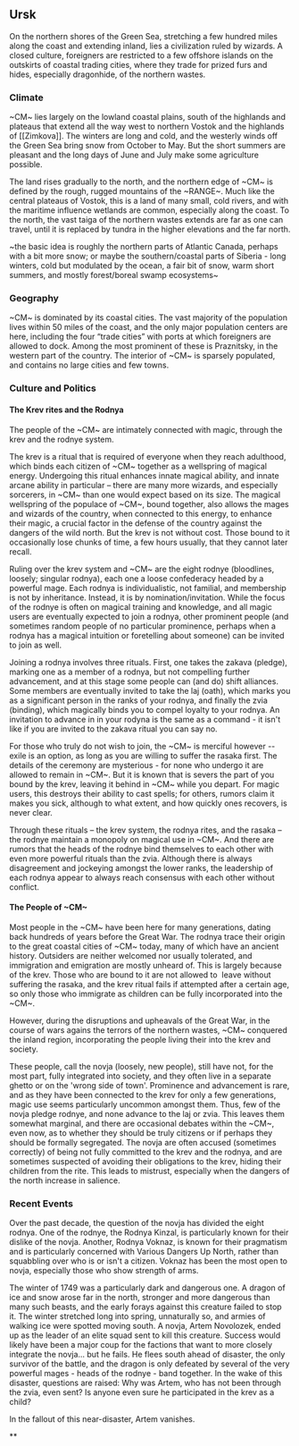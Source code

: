 
## Ursk

  

On the northern shores of the Green Sea, stretching a few hundred miles along the coast and extending inland, lies a civilization ruled by wizards. A closed culture, foreigners are restricted to a few offshore islands on the outskirts of coastal trading cities, where they trade for prized furs and hides, especially dragonhide, of the northern wastes.

### Climate

~CM~ lies largely on the lowland coastal plains, south of the highlands and plateaus that extend all the way west to northern Vostok and the highlands of  [[Zimkova]]. The winters are long and cold, and the westerly winds off the Green Sea bring snow from October to May. But the short summers are pleasant and the long days of June and July make some agriculture possible. 

  

The land rises gradually to the north, and the northern edge of ~CM~ is defined by the rough, rugged mountains of the ~RANGE~. Much like the central plateaus of Vostok, this is a land of many small, cold rivers, and with the maritime influence wetlands are common, especially along the coast. To the north, the vast taiga of the northern wastes extends are far as one can travel, until it is replaced by tundra in the higher elevations and the far north.

  

~the basic idea is roughly the northern parts of Atlantic Canada, perhaps with a bit more snow; or maybe the southern/coastal parts of Siberia - long winters, cold but modulated by the ocean, a fair bit of snow, warm short summers, and mostly forest/boreal swamp ecosystems~

### Geography

~CM~ is dominated by its coastal cities. The vast majority of the population lives within 50 miles of the coast, and the only major population centers are here, including the four “trade cities” with ports at which foreigners are allowed to dock. Among the most prominent of these is Praznitsky, in the western part of the country. The interior of ~CM~ is sparsely populated, and contains no large cities and few towns.

### Culture and Politics

#### The Krev rites and the Rodnya

The people of the ~CM~ are intimately connected with magic, through the krev and the rodnye system. 

  

The krev is a ritual that is required of everyone when they reach adulthood, which binds each citizen of ~CM~ together as a wellspring of magical energy. Undergoing this ritual enhances innate magical ability, and innate arcane ability in particular – there are many more wizards, and especially sorcerers, in ~CM~ than one would expect based on its size. The magical wellspring of the populace of ~CM~, bound together, also allows the mages and wizards of the country, when connected to this energy, to enhance their magic, a crucial factor in the defense of the country against the dangers of the wild north. But the krev is not without cost. Those bound to it occasionally lose chunks of time, a few hours usually, that they cannot later recall. 

  

Ruling over the krev system and ~CM~ are the eight rodnye (bloodlines, loosely; singular rodnya), each one a loose confederacy headed by a powerful mage. Each rodnya is individualistic, not familial, and membership is not by inheritance. Instead, it is by nomination/invitation. While the focus of the rodnye is often on magical training and knowledge, and all magic users are eventually expected to join a rodnya, other prominent people (and sometimes random people of no particular prominence, perhaps when a rodnya has a magical intuition or foretelling about someone) can be invited to join as well. 

  

Joining a rodnya involves three rituals. First, one takes the zakava (pledge), marking one as a member of a rodnya, but not compelling further advancement, and at this stage some people can (and do) shift alliances. Some members are eventually invited to take the laj (oath), which marks you as a significant person in the ranks of your rodnya, and finally the zvia (binding), which magically binds you to compel loyalty to your rodnya. An invitation to advance in in your rodyna is the same as a command - it isn't like if you are invited to the zakava ritual you can say no. 

  

For those who truly do not wish to join, the ~CM~ is merciful however -- exile is an option, as long as you are willing to suffer the rasaka first. The details of the ceremony are mysterious - for none who undergo it are allowed to remain in ~CM~. But it is known that is severs the part of you bound by the krev, leaving it behind in ~CM~ while you depart. For magic users, this destroys their ability to cast spells; for others, rumors claim it makes you sick, although to what extent, and how quickly ones recovers, is never clear. 

  

Through these rituals – the krev system, the rodnya rites, and the rasaka – the rodnye maintain a monopoly on magical use in ~CM~. And there are rumors that the heads of the rodnye bind themselves to each other with even more powerful rituals than the zvia. Although there is always disagreement and jockeying amongst the lower ranks, the leadership of each rodnya appear to always reach consensus with each other without conflict. 

#### The People of ~CM~

Most people in the ~CM~ have been here for many generations, dating back hundreds of years before the Great War. The rodnya trace their origin to the great coastal cities of ~CM~ today, many of which have an ancient history. Outsiders are neither welcomed nor usually tolerated, and immigration and emigration are mostly unheard of. This is largely because of the krev. Those who are bound to it are not allowed to  leave without suffering the rasaka, and the krev ritual fails if attempted after a certain age, so only those who immigrate as children can be fully incorporated into the ~CM~. 

However, during the disruptions and upheavals of the Great War, in the course of wars agains the terrors of the northern wastes, ~CM~ conquered the inland region, incorporating the people living their into the krev and society. 

  

These people, call the novja (loosely, new people), still have not, for the most part, fully integrated into society, and they often live in a separate ghetto or on the 'wrong side of town'. Prominence and advancement is rare, and as they have been connected to the krev for only a few generations, magic use seems particularly uncommon amongst them. Thus, few of the novja pledge rodnye, and none advance to the laj or zvia. This leaves them somewhat marginal, and there are occasional debates within the ~CM~, even now, as to whether they should be truly citizens or if perhaps they should be formally segregated. The novja are often accused (sometimes correctly) of being not fully committed to the krev and the rodnya, and are sometimes suspected of avoiding their obligations to the krev, hiding their children from the rite. This leads to mistrust, especially when the dangers of the north increase in salience. 

### Recent Events

Over the past decade, the question of the novja has divided the eight rodnya. One of the rodnye, the Rodnya Kinzal, is particularly known for their dislike of the novja. Another, Rodnya Voknaz, is known for their pragmatism and is particularly concerned with Various Dangers Up North, rather than squabbling over who is or isn't a citizen. Voknaz has been the most open to novja, especially those who show strength of arms.

  

The winter of 1749 was a particularly dark and dangerous one. A dragon of ice and snow arose far in the north, stronger and more dangerous than many such beasts, and the early forays against this creature failed to stop it. The winter stretched long into spring, unnaturally so, and armies of walking ice were spotted moving south. A novja, Artem Novolozek, ended up as the leader of an elite squad sent to kill this creature. Success would likely have been a major coup for the factions that want to more closely integrate the novja... but he fails. He flees south ahead of disaster, the only survivor of the battle, and the dragon is only defeated by several of the very powerful mages - heads of the rodnye - band together. In the wake of this disaster, questions are raised: Why was Artem, who has not been through the zvia, even sent? Is anyone even sure he participated in the krev as a child? 

  

In the fallout of this near-disaster, Artem vanishes.

  

  


**